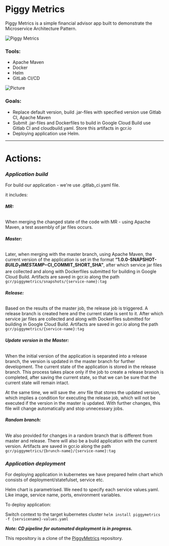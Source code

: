 

# Piggy Metrics

Piggy Metrics is a simple financial advisor app built to demonstrate the Microservice Architecture Pattern.

![Piggy Metrics](https://cloud.githubusercontent.com/assets/6069066/13830155/572e7552-ebe4-11e5-918f-637a49dff9a2.gif)

### Tools:
- Apache Maven
- Docker
- Helm
- GitLab CI/CD

![Picture](https://itdaily.be/wp-content/uploads/wpallimport/files/gitlab-gke-integration-image@2x-730x478.png)

### Goals:
 - Replace default version, build .jar-files with specified version use Gitlab CI, Apache Maven
 - Submit .jar-files and Dockerfiles to build in Google Cloud Build use Gitlab CI and cloudbuild.yaml. Store this artifacts in gcr.io
 - Deploying application use Helm.

 ____

# Actions:

### ___Application build___

For build our application - we're use .gitlab_ci.yaml file.

it includes:
###### ___**MR**:___
When merging the changed state of the code with MR - using Apache Maven, a test assembly of jar files occurs.

###### ___**Master**:___
Later, when merging with the master branch, using Apache Maven, the current version of the application is set in the format **“1.0.0-SNAPSHOT-$BUILD_TIMESTAMP-$CI_COMMIT_SHORT_SHA”**, after which service jar files are collected and along with Dockerfiles submitted for building in Google Cloud Build. Artifacts are saved in gcr.io along the path ```gcr/piggymetrics/snapshots/{service-name}:tag```

###### ___**Release**:___
Based on the results of the master job, the release job is triggered. A release branch is created here and the current state is sent to it. After which service jar files are collected and along with Dockerfiles submitted for building in Google Cloud Build. Artifacts are saved in gcr.io along the path ```gcr/piggymetrics/{service-name}:tag```

###### ___**Update version in the Master**:___
When the initial version of the application is separated into a release branch, the version is updated in the master branch for further development. The current state of the application is stored in the release branch.
This process takes place only if the job to create a release branch is completed, after saving the current state, so that we can be sure that the current state will remain intact.

At the same time, we will save the .env file that stores the updated version, which implies a condition for executing the release job, which will not be executed if the version in the master is updated. With further changes, this file will change automatically and stop unnecessary jobs.

###### ___**Random branch**:___
We also provided for changes in a random branch that is different from master and release. There will also be a build application with the current version. Artifacts are saved in gcr.io along the path ```gcr/piggymetrics/{brunch-name}/{service-name}:tag```

### ___Application deployment___

For deploying application in kubernetes we have prepared helm chart which consists of deployment/statefulset, service etc.

Helm chart is parametrised.
We need to specify each service values.yaml. Like image, service name, ports, environment variables.

To deploy application:

Switch context to the target kubernetes cluster
```helm install piggymetrics -f {servicename}-values.yaml```

___Note: CD pipeline for automated deployment is in progress.___


This repository is a clone of the [PiggyMetrics](https://github.com/sqshq/piggymetrics.git) repository.
